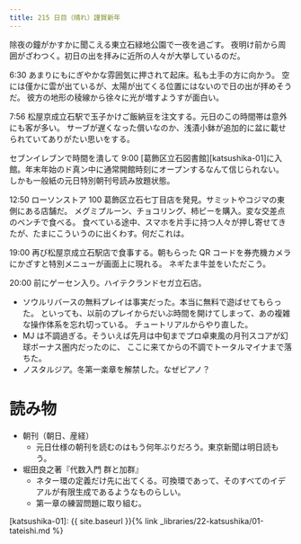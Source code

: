 ```yaml
---
title: 215 日目（晴れ）謹賀新年
---
```


除夜の鐘がかすかに聞こえる東立石緑地公園で一夜を過ごす。
夜明け前から周囲がざわつく。初日の出を拝みに近所の人々が大挙しているのだ。

6:30 あまりにもにぎやかな雰囲気に押されて起床。私も土手の方に向かう。
空には僅かに雲が出ているが、太陽が出てくる位置にはないので日の出が拝めそうだ。
彼方の地形の稜線から徐々に光が増すようすが面白い。

7:56 松屋京成立石駅で玉子かけご飯納豆を注文する。元日のこの時間帯は意外にも客が多い。
サーブが遅くなった償いなのか、浅漬小鉢が追加的に盆に載せられていてありがたい思いをする。

セブンイレブンで時間を潰して 9:00 [葛飾区立石図書館][katsushika-01]に入館。年末年始のド真ン中に通常開館時刻にオープンするなんて信じられない。
しかも一般紙の元日特別朝刊号読み放題状態。

12:50 ローソンストア 100 葛飾区立石七丁目店を発見。サミットやコジマの東側にある店舗だ。
メグミプルーン、チョコリング、柿ピーを購入。変な交差点のベンチで食べる。
食べている途中、スマホを片手に持つ人々が押し寄せてきたが、たまにこういうのに出くわす。何だこれは。

19:00 再び松屋京成立石駅店で食事する。朝もらった QR コードを券売機カメラにかざすと特別メニューが画面上に現れる。
ネギたま牛並をいただこう。

20:00 前にゲーセン入り。ハイテクランドセガ立石店。
* ソウルリバースの無料プレイは事実だった。本当に無料で遊ばせてもらった。
  といっても、以前のプレイからだいぶ時間を開けてしまって、あの複雑な操作体系を忘れ切っている。
  チュートリアルからやり直した。
* MJ は不調過ぎる。そういえば先月は中旬までプロ卓東風の月刊スコアが幻球ボーナス圏内だったのに、
  ここに来てからの不調でトータルマイナまで落ちた。
* ノスタルジア。冬第一楽章を解禁した。なぜピアノ？

# 読み物

* 朝刊（朝日、産経）
  * 元日仕様の朝刊を読むのはもう何年ぶりだろう。東京新聞は明日読もう。
* 堀田良之著『代数入門 群と加群』
  * ネター環の定義だけ先に出てくる。可換環であって、そのすべてのイデアルが有限生成であるようなものらしい。
  * 第一章の練習問題に取り組む。

[katsushika-01]: {{ site.baseurl }}{% link _libraries/22-katsushika/01-tateishi.md %}
